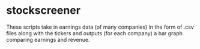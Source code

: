 # stockscreener

These scripts take in earnings data (of many companies) in the form of .csv files along with the tickers and outputs (for each company) a bar graph comparing earnings and revenue. 

